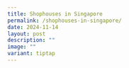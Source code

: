 ```yaml
---
title: Shophouses in Singapore
permalink: /shophouses-in-singapore/
date: 2024-11-14
layout: post
description: ""
image: ""
variant: tiptap
---
```

